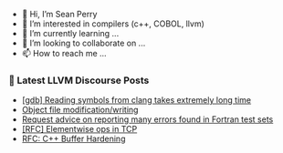 - 👋 Hi, I’m Sean Perry
- 👀 I’m interested in compilers (c++, COBOL, llvm)
- 🌱 I’m currently learning ...
- 💞️ I’m looking to collaborate on ...
- 📫 How to reach me ...

<!---
s66perry/s66perry is a ✨ special ✨ repository because its `README.md` (this file) appears on your GitHub profile.
You can click the Preview link to take a look at your changes.
--->
### 📕 Latest LLVM Discourse Posts

<!-- DISCOURSE-LLVM:START -->
- [[gdb] Reading symbols from clang takes extremely long time](https://discourse.llvm.org/t/gdb-reading-symbols-from-clang-takes-extremely-long-time/66022#post_1)
- [Object file modification/writing](https://discourse.llvm.org/t/object-file-modification-writing/65954#post_16)
- [Request advice on reporting many errors found in Fortran test sets](https://discourse.llvm.org/t/request-advice-on-reporting-many-errors-found-in-fortran-test-sets/65868#post_12)
- [[RFC] Elementwise ops in TCP](https://discourse.llvm.org/t/rfc-elementwise-ops-in-tcp/65887#post_10)
- [RFC: C++ Buffer Hardening](https://discourse.llvm.org/t/rfc-c-buffer-hardening/65734?page=4#post_66)
<!-- DISCOURSE-LLVM:END -->
